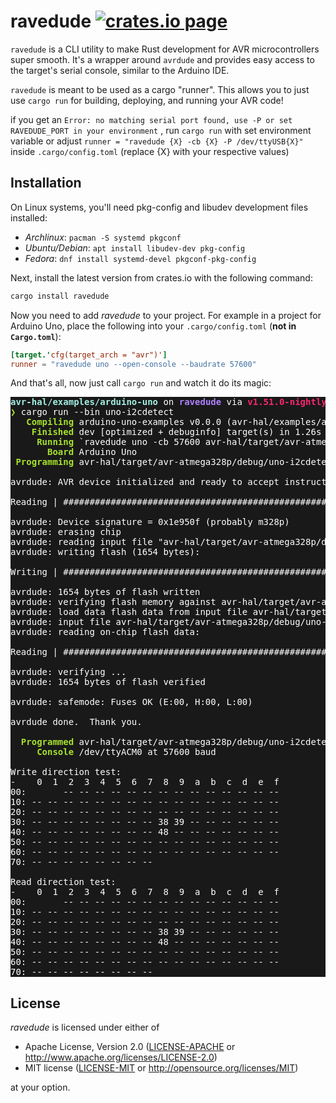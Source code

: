 ravedude [![crates.io page](https://img.shields.io/crates/v/ravedude.svg)](https://crates.io/crates/ravedude)
========
`ravedude` is a CLI utility to make Rust development for AVR microcontrollers
super smooth.  It's a wrapper around `avrdude` and provides easy access to the
target's serial console, similar to the Arduino IDE.

`ravedude` is meant to be used as a cargo "runner".  This allows you to just use
`cargo run` for building, deploying, and running your AVR code!

if you get an `Error: no matching serial port found, use -P or set RAVEDUDE_PORT in your environment` , 
run `cargo run` with set environment variable or adjust `runner = "ravedude {X} -cb {X} -P /dev/ttyUSB{X}"` inside `.cargo/config.toml` (replace {X} with your respective values)

## Installation
On Linux systems, you'll need pkg-config and libudev development files
installed:

- *Archlinux*: `pacman -S systemd pkgconf`
- *Ubuntu/Debian*: `apt install libudev-dev pkg-config`
- *Fedora*: `dnf install systemd-devel pkgconf-pkg-config`

Next, install the latest version from crates.io with the following command:

```bash
cargo install ravedude
```

Now you need to add *ravedude* to your project.  For example in a project for
Arduino Uno, place the following into your `.cargo/config.toml` (**not in
`Cargo.toml`**):

```toml
[target.'cfg(target_arch = "avr")']
runner = "ravedude uno --open-console --baudrate 57600"
```

And that's all, now just call `cargo run` and watch it do its magic:

<pre style="background-color: #191919; color: #FFF"><font color="#A1EFE4"><b>avr-hal/examples/arduino-uno</b></font> on <font color="#AE81FF"><b>ravedude</b></font> via <font color="#F92672"><b>v1.51.0-nightly </b></font>
<font color="#A6E22E"><b>❯</b></font> cargo run --bin uno-i2cdetect
<font color="#A6E22E"><b>   Compiling</b></font> arduino-uno-examples v0.0.0 (avr-hal/examples/arduino-uno)
<font color="#A6E22E"><b>    Finished</b></font> dev [optimized + debuginfo] target(s) in 1.26s
<font color="#A6E22E"><b>     Running</b></font> `ravedude uno -cb 57600 avr-hal/target/avr-atmega328p/debug/uno-i2cdetect.elf`
<font color="#A6E22E"><b>       Board</b></font> Arduino Uno
<font color="#A6E22E"><b> Programming</b></font> avr-hal/target/avr-atmega328p/debug/uno-i2cdetect.elf <font color="#66D9EF"><b>=&gt;</b></font> /dev/ttyACM0

avrdude: AVR device initialized and ready to accept instructions

Reading | ################################################## | 100% 0.00s

avrdude: Device signature = 0x1e950f (probably m328p)
avrdude: erasing chip
avrdude: reading input file &quot;avr-hal/target/avr-atmega328p/debug/uno-i2cdetect.elf&quot;
avrdude: writing flash (1654 bytes):

Writing | ################################################## | 100% 0.27s

avrdude: 1654 bytes of flash written
avrdude: verifying flash memory against avr-hal/target/avr-atmega328p/debug/uno-i2cdetect.elf:
avrdude: load data flash data from input file avr-hal/target/avr-atmega328p/debug/uno-i2cdetect.elf:
avrdude: input file avr-hal/target/avr-atmega328p/debug/uno-i2cdetect.elf contains 1654 bytes
avrdude: reading on-chip flash data:

Reading | ################################################## | 100% 0.21s

avrdude: verifying ...
avrdude: 1654 bytes of flash verified

avrdude: safemode: Fuses OK (E:00, H:00, L:00)

avrdude done.  Thank you.

<font color="#A6E22E"><b>  Programmed</b></font> avr-hal/target/avr-atmega328p/debug/uno-i2cdetect.elf
<font color="#A6E22E"><b>     Console</b></font> /dev/ttyACM0 at 57600 baud

Write direction test:
-    0  1  2  3  4  5  6  7  8  9  a  b  c  d  e  f
00:       -- -- -- -- -- -- -- -- -- -- -- -- -- --
10: -- -- -- -- -- -- -- -- -- -- -- -- -- -- -- --
20: -- -- -- -- -- -- -- -- -- -- -- -- -- -- -- --
30: -- -- -- -- -- -- -- -- 38 39 -- -- -- -- -- --
40: -- -- -- -- -- -- -- -- 48 -- -- -- -- -- -- --
50: -- -- -- -- -- -- -- -- -- -- -- -- -- -- -- --
60: -- -- -- -- -- -- -- -- -- -- -- -- -- -- -- --
70: -- -- -- -- -- -- -- --

Read direction test:
-    0  1  2  3  4  5  6  7  8  9  a  b  c  d  e  f
00:       -- -- -- -- -- -- -- -- -- -- -- -- -- --
10: -- -- -- -- -- -- -- -- -- -- -- -- -- -- -- --
20: -- -- -- -- -- -- -- -- -- -- -- -- -- -- -- --
30: -- -- -- -- -- -- -- -- 38 39 -- -- -- -- -- --
40: -- -- -- -- -- -- -- -- 48 -- -- -- -- -- -- --
50: -- -- -- -- -- -- -- -- -- -- -- -- -- -- -- --
60: -- -- -- -- -- -- -- -- -- -- -- -- -- -- -- --
70: -- -- -- -- -- -- -- --
</pre>

## License
*ravedude* is licensed under either of

 * Apache License, Version 2.0 ([LICENSE-APACHE](../LICENSE-APACHE) or http://www.apache.org/licenses/LICENSE-2.0)
 * MIT license ([LICENSE-MIT](../LICENSE-MIT) or http://opensource.org/licenses/MIT)

at your option.
